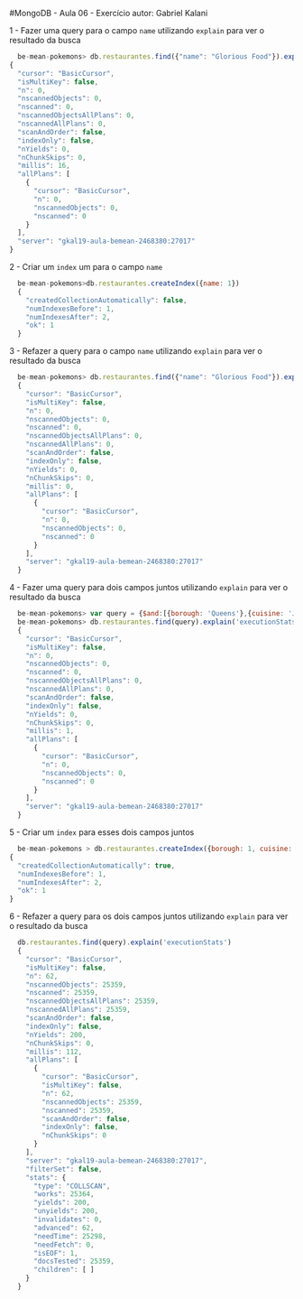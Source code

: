 #MongoDB - Aula 06 - Exercício
autor: Gabriel Kalani


1 - Fazer uma query para o campo `name` utilizando `explain` para ver o resultado da busca

```js
  be-mean-pokemons> db.restaurantes.find({"name": "Glorious Food"}).explain('executionStats')
{
  "cursor": "BasicCursor",
  "isMultiKey": false,
  "n": 0,
  "nscannedObjects": 0,
  "nscanned": 0,
  "nscannedObjectsAllPlans": 0,
  "nscannedAllPlans": 0,
  "scanAndOrder": false,
  "indexOnly": false,
  "nYields": 0,
  "nChunkSkips": 0,
  "millis": 16,
  "allPlans": [
    {
      "cursor": "BasicCursor",
      "n": 0,
      "nscannedObjects": 0,
      "nscanned": 0
    }
  ],
  "server": "gkal19-aula-bemean-2468380:27017"
}
```

2 - Criar um `index` um para o campo `name`

```js
  be-mean-pokemons>db.restaurantes.createIndex({name: 1})
  {
    "createdCollectionAutomatically": false,
    "numIndexesBefore": 1,
    "numIndexesAfter": 2,
    "ok": 1
  }
```

3 - Refazer a query para o campo `name` utilizando `explain` para ver o resultado da busca

```js
  be-mean-pokemons> db.restaurantes.find({"name": "Glorious Food"}).explain('executionStats')
  {
    "cursor": "BasicCursor",
    "isMultiKey": false,
    "n": 0,
    "nscannedObjects": 0,
    "nscanned": 0,
    "nscannedObjectsAllPlans": 0,
    "nscannedAllPlans": 0,
    "scanAndOrder": false,
    "indexOnly": false,
    "nYields": 0,
    "nChunkSkips": 0,
    "millis": 0,
    "allPlans": [
      {
        "cursor": "BasicCursor",
        "n": 0,
        "nscannedObjects": 0,
        "nscanned": 0
      }
    ],
    "server": "gkal19-aula-bemean-2468380:27017"
  }
```

4 - Fazer uma query para dois campos juntos utilizando `explain` para ver o resultado da busca

```js
  be-mean-pokemons> var query = {$and:[{borough: 'Queens'},{cuisine: 'Jewish/Kosher'}]}
  be-mean-pokemons> db.restaurantes.find(query).explain('executionStats')
  {
    "cursor": "BasicCursor",
    "isMultiKey": false,
    "n": 0,
    "nscannedObjects": 0,
    "nscanned": 0,
    "nscannedObjectsAllPlans": 0,
    "nscannedAllPlans": 0,
    "scanAndOrder": false,
    "indexOnly": false,
    "nYields": 0,
    "nChunkSkips": 0,
    "millis": 1,
    "allPlans": [
      {
        "cursor": "BasicCursor",
        "n": 0,
        "nscannedObjects": 0,
        "nscanned": 0
      }
    ],
    "server": "gkal19-aula-bemean-2468380:27017"
  }
```

5 - Criar um `index` para esses dois campos juntos

```js
  be-mean-pokemons > db.restaurantes.createIndex({borough: 1, cuisine: 1})
{
  "createdCollectionAutomatically": true,
  "numIndexesBefore": 1,
  "numIndexesAfter": 2,
  "ok": 1
}
```

6 - Refazer a query para os dois campos juntos utilizando `explain` para ver o resultado da busca
```js
  db.restaurantes.find(query).explain('executionStats')
  {
    "cursor": "BasicCursor",
    "isMultiKey": false,
    "n": 62,
    "nscannedObjects": 25359,
    "nscanned": 25359,
    "nscannedObjectsAllPlans": 25359,
    "nscannedAllPlans": 25359,
    "scanAndOrder": false,
    "indexOnly": false,
    "nYields": 200,
    "nChunkSkips": 0,
    "millis": 112,
    "allPlans": [
      {
        "cursor": "BasicCursor",
        "isMultiKey": false,
        "n": 62,
        "nscannedObjects": 25359,
        "nscanned": 25359,
        "scanAndOrder": false,
        "indexOnly": false,
        "nChunkSkips": 0
      }
    ],
    "server": "gkal19-aula-bemean-2468380:27017",
    "filterSet": false,
    "stats": {
      "type": "COLLSCAN",
      "works": 25364,
      "yields": 200,
      "unyields": 200,
      "invalidates": 0,
      "advanced": 62,
      "needTime": 25298,
      "needFetch": 0,
      "isEOF": 1,
      "docsTested": 25359,
      "children": [ ]
    }
  }
```
